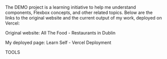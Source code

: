 The DEMO project is a learning initiative to help me understand components, Flexbox concepts, and other related topics. Below are the links to the original website and the current output of my work, deployed on Vercel:

Original website: All The Food - Restaurants in Dublin

My deployed page: Learn Self - Vercel Deployment

TOOLS

